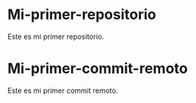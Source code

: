 # Mi-primer-repositorio
Este es mi primer repositorio.

# Mi-primer-commit-remoto
Este es mi primer commit remoto.
